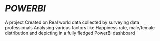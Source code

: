 
# *POWERBI*

A project Created on Real world data collected by surveying data professionals Analysing various factors like Happiness rate, male/female distribution and depicting in a fully fledged PowerBI dashboard
